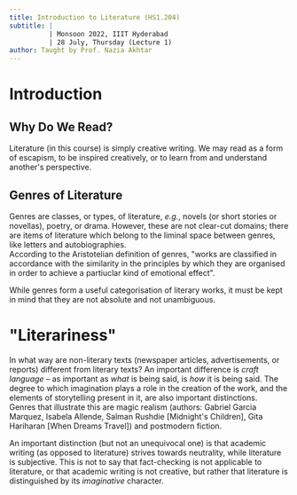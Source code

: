 ```yaml
---
title: Introduction to Literature (HS1.204)
subtitle: |
          | Monsoon 2022, IIIT Hyderabad
          | 28 July, Thursday (Lecture 1)
author: Taught by Prof. Nazia Akhtar
---
```


# Introduction
## Why Do We Read?
Literature (in this course) is simply creative writing. We may read as a form of escapism, to be inspired creatively, or to learn from and understand another's perspective.

## Genres of Literature
Genres are classes, or types, of literature, *e.g.*, novels (or short stories or novellas), poetry, or drama. However, these are not clear-cut domains; there are items of literature which belong to the liminal space between genres, like letters and autobiographies.  
According to the Aristotelian definition of genres, "works are classified in accordance with the similarity in the principles by which they are organised in order to achieve a partiuclar kind of emotional effect".

While genres form a useful categorisation of literary works, it must be kept in mind that they are not absolute and not unambiguous.

# "Literariness"
In what way are non-literary texts (newspaper articles, advertisements, or reports) different from literary texts? An important difference is *craft language* – as important as *what* is being said, is *how* it is being said. The degree to which imagination plays a role in the creation of the work, and the elements of storytelling present in it, are also important distinctions.  
Genres that illustrate this are magic realism (authors: Gabriel Garcia Marquez, Isabela Allende, Salman Rushdie [Midnight's Children], Gita Hariharan [When Dreams Travel]) and postmodern fiction.

An important distinction (but not an unequivocal one) is that academic writing (as opposed to literature) strives towards neutrality, while literature is subjective. This is not to say that fact-checking is not applicable to literature, or that academic writing is not creative, but rather that literature is distinguished by its *imaginative* character.